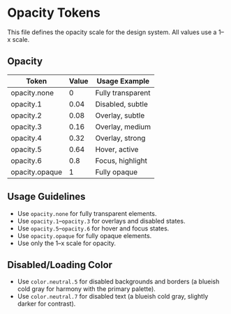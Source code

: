 # Opacity Tokens

This file defines the opacity scale for the design system. All values use a 1–x scale.

## Opacity
| Token           | Value   | Usage Example         |
|-----------------|---------|-----------------------|
| opacity.none    | 0       | Fully transparent     |
| opacity.1       | 0.04    | Disabled, subtle      |
| opacity.2       | 0.08    | Overlay, subtle       |
| opacity.3       | 0.16    | Overlay, medium       |
| opacity.4       | 0.32    | Overlay, strong       |
| opacity.5       | 0.64    | Hover, active         |
| opacity.6       | 0.8     | Focus, highlight      |
| opacity.opaque  | 1       | Fully opaque          |

## Usage Guidelines
- Use `opacity.none` for fully transparent elements.
- Use `opacity.1`–`opacity.3` for overlays and disabled states.
- Use `opacity.5`–`opacity.6` for hover and focus states.
- Use `opacity.opaque` for fully opaque elements.
- Use only the 1–x scale for opacity.

## Disabled/Loading Color
- Use `color.neutral.5` for disabled backgrounds and borders (a blueish cold gray for harmony with the primary palette).
- Use `color.neutral.7` for disabled text (a blueish cold gray, slightly darker for contrast).
